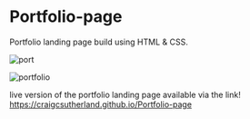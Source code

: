 # Portfolio-page

Portfolio landing page build using HTML & CSS.

![port](https://user-images.githubusercontent.com/103643310/217378673-b0c779b4-db03-40d0-b079-b0bac012f987.png)

![portfolio](https://user-images.githubusercontent.com/103643310/217378684-edc61fbe-30fa-4de6-ab9a-7bb5215d0283.png)


live version of the portfolio landing page available via the link!
https://craigcsutherland.github.io/Portfolio-page
